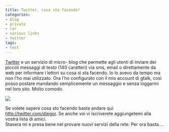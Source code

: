 ```yaml
---
title: Twitter, cosa sto facendo?
categories:
- blog
- private
- car
- various links
- twitter
tags:
- test
---
```

[Twitter](http://twitter.com "http://twitter.com" ) e un servizio di micro-
blog che permette agli utenti di inviare dei piccoli messaggi di testo (140
caratteri) via sms, email o direttamente da web per informare i lettori su
cosa si sta facendo. Io lo avevo da tempo ma non l'ho mai utilizzato. Ora l'ho
configurato con il mio account di gtalk, così posso postare mandando
semplicemente un messaggio e senza loggarmi nel loro sito. Molto comodo.

  
[]({{site.url}}/images/twitter.png)

![]({{site.url}}/images/twitter.png)

Se volete sapere cosa sto facendo basta andare qui
<http://twitter.com/diegor>. Se anche voi vi iscriverete aggiungetemi alla
vostra lista di amici.  
Stasera mi e presa bene nel provare nuovi servizi della rete. Per ora
basta....

